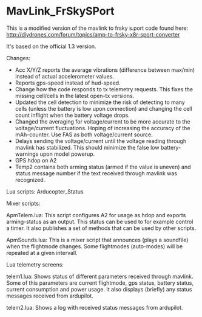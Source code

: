 MavLink_FrSkySPort
==================
This is a modified version of the mavlink to frsky s.port code found here:
http://diydrones.com/forum/topics/amp-to-frsky-x8r-sport-converter

It's based on the official 1.3 version.

Changes:

- Acc X/Y/Z reports the average vibrations (difference between max/min) instead of actual accelerometer values.
- Reports gps-speed instead of hud-speed.
- Change how the code responds to tx telemetry requests. This fixes the missing cell/cells in the latest open-tx versions.
- Updated the cell detection to minimize the risk of detecting to many cells (unless the battery is low upon connection) and changing the cell count inflight when the battery voltage drops.
- Changed the averaging for voltage/current to be more accurate to the voltage/current fluctuations. Hoping of increasing the accuracy of the mAh-counter. Use FAS as both voltage/current source.
- Delays sending the voltage/current until the voltage reading through mavlink has stabilized. This should minimize the false low battery-warnings upon model powerup.
- GPS hdop on A2
- Temp2 contains both arming status (armed if the value is uneven) and status message number if the text received through mavlink was recognized.

Lua scripts: Arducopter_Status

Mixer scripts:

ApmTelem.lua:
This script configures A2 for usage as hdop and exports arming-status as an output. This status can be used to for example control a timer.
It also publishes a set of methods that can be used by other scripts.

ApmSounds.lua: 
This is a mixer script that announces (plays a soundfile) when the flightmode changes. Some flightmodes (auto-modes) will be repeated at a given intervall. 


Lua telemetry screens:

telem1.lua: 
Shows status of different parameters received through mavlink. 
Some of this parameters are current flightmode, gps status, battery status, current consumption and power usage.
It also displays (briefly) any status messages received from ardupilot.

telem2.lua:
Shows a log with received status messages from ardupilot. 
